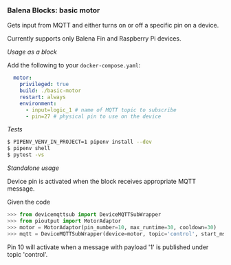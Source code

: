 ### Balena Blocks: basic motor

Gets input from MQTT and either turns on or off a specific pin on a device.

Currently supports only Balena Fin and Raspberry Pi devices.

_Usage as a block_

Add the following to your `docker-compose.yaml`:

```yaml
  motor:
    privileged: true
    build: ./basic-motor
    restart: always
    environment: 
      - input=logic_1 # name of MQTT topic to subscribe
      - pin=27 # physical pin to use on the device

```

_Tests_

```bash
$ PIPENV_VENV_IN_PROJECT=1 pipenv install --dev
$ pipenv shell
$ pytest -vs
```

_Standalone usage_

Device pin is activated when the block receives appropriate MQTT message.

Given the code
```python
>>> from devicemqttsub import DeviceMQTTSubWrapper
>>> from pioutput import MotorAdaptor
>>> motor = MotorAdaptor(pin_number=10, max_runtime=30, cooldown=30)
>>> mqtt = DeviceMQTTSubWrapper(device=motor, topic='control', start_msg=1, stop_msg=0)
```
Pin 10 will activate when a message with payload '1' is published under topic 'control'.
